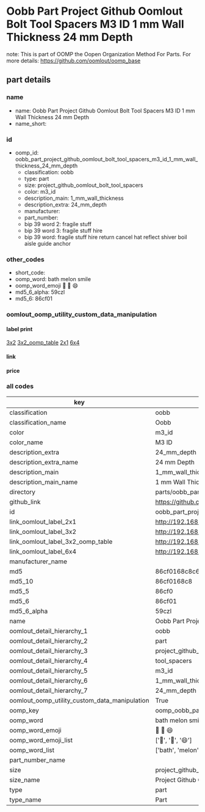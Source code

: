# Oobb Part Project Github Oomlout Bolt Tool Spacers M3 ID 1 mm Wall Thickness 24 mm Depth  

note: This is part of OOMP the Oopen Organization Method For Parts. For more details: https://github.com/oomlout/oomp_base

##  part details
  







### name
* name: Oobb Part Project Github Oomlout Bolt Tool Spacers M3 ID 1 mm Wall Thickness 24 mm Depth
* name_short: 
### id
* oomp_id: oobb_part_project_github_oomlout_bolt_tool_spacers_m3_id_1_mm_wall_thickness_24_mm_depth
  * classification: oobb
  * type: part
  * size: project_github_oomlout_bolt_tool_spacers
  * color: m3_id
  * description_main: 1_mm_wall_thickness
  * description_extra: 24_mm_depth
  * manufacturer: 
  * part_number: 
  * bip 39 word 2: fragile stuff
  * bip 39 word 3: fragile stuff hire
  * bip 39 word: fragile stuff hire return cancel hat reflect shiver boil aisle guide anchor

### other_codes
* short_code: 
* oomp_word: bath melon smile
* oomp_word_emoji :bath: :melon: :smile:
* md5_6_alpha: 59czl
* md5_6: 86cf01






### oomlout_oomp_utility_custom_data_manipulation
#### label print
[3x2](http://192.168.1.245:1112/?label=oomp%2059czl)
[3x2_oomp_table](http://192.168.1.108:1112/?label=oomp%2059czl)
[2x1](http://192.168.1.242:1112/?label=oomp%2059czl)
[6x4](http://192.168.1.55:1112/?label=oomp%2059czl)    

#### link

                              

#### price







### all codes 
| key | value |  
| --- | --- |  
| classification | oobb |  
| classification_name | Oobb |  
| color | m3_id |  
| color_name | M3 ID |  
| description_extra | 24_mm_depth |  
| description_extra_name | 24 mm Depth |  
| description_main | 1_mm_wall_thickness |  
| description_main_name | 1 mm Wall Thickness |  
| directory | parts/oobb_part_project_github_oomlout_bolt_tool_spacers_m3_id_1_mm_wall_thickness_24_mm_depth |  
| github_link | https://github.com/oomlout/oomlout_oomp_part_src/tree/main/parts/oobb_part_project_github_oomlout_bolt_tool_spacers_m3_id_1_mm_wall_thickness_24_mm_depth |  
| id | oobb_part_project_github_oomlout_bolt_tool_spacers_m3_id_1_mm_wall_thickness_24_mm_depth |  
| link_oomlout_label_2x1 | http://192.168.1.242:1112/?label=oomp%2059czl |  
| link_oomlout_label_3x2 | http://192.168.1.245:1112/?label=oomp%2059czl |  
| link_oomlout_label_3x2_oomp_table | http://192.168.1.108:1112/?label=oomp%2059czl |  
| link_oomlout_label_6x4 | http://192.168.1.55:1112/?label=oomp%2059czl |  
| manufacturer_name |  |  
| md5 | 86cf0168c8c63685a6109b82d835e2e3 |  
| md5_10 | 86cf0168c8 |  
| md5_5 | 86cf0 |  
| md5_6 | 86cf01 |  
| md5_6_alpha | 59czl |  
| name | Oobb Part Project Github Oomlout Bolt Tool Spacers M3 ID 1 mm Wall Thickness 24 mm Depth |  
| oomlout_detail_hierarchy_1 | oobb |  
| oomlout_detail_hierarchy_2 | part |  
| oomlout_detail_hierarchy_3 | project_github_bolt |  
| oomlout_detail_hierarchy_4 | tool_spacers |  
| oomlout_detail_hierarchy_5 | m3_id |  
| oomlout_detail_hierarchy_6 | 1_mm_wall_thickness |  
| oomlout_detail_hierarchy_7 | 24_mm_depth |  
| oomlout_oomp_utility_custom_data_manipulation | True |  
| oomp_key | oomp_oobb_part_project_github_oomlout_bolt_tool_spacers_m3_id_1_mm_wall_thickness_24_mm_depth |  
| oomp_word | bath melon smile |  
| oomp_word_emoji | :bath: :melon: :smile: |  
| oomp_word_emoji_list | [':bath:', ':melon:', ':smile:'] |  
| oomp_word_list | ['bath', 'melon', 'smile'] |  
| part_number_name |  |  
| size | project_github_oomlout_bolt_tool_spacers |  
| size_name | Project Github Oomlout Bolt Tool Spacers |  
| type | part |  
| type_name | Part |  
